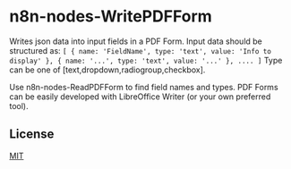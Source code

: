 # n8n-nodes-WritePDFForm

Writes json data into input fields in a PDF Form. Input data should be structured as:
`[
  {
    name: 'FieldName',
    type: 'text',
    value: 'Info to display'
  },
  {
    name: '...',
    type: 'text',
    value: '...'
  },
	....
]`
Type can be one of [text,dropdown,radiogroup,checkbox].

Use n8n-nodes-ReadPDFForm to find field names and types.
PDF Forms can be easily developed with LibreOffice Writer (or your own preferred tool).

## License

[MIT](https://github.com/n8n-io/n8n-nodes-starter/blob/master/LICENSE.md)
